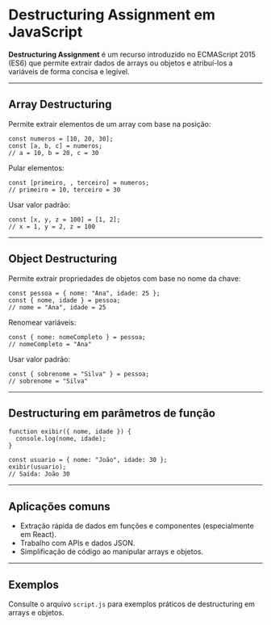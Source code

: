 <h1>Destructuring Assignment em JavaScript</h1>

<p><strong>Destructuring Assignment</strong> é um recurso introduzido no ECMAScript 2015 (ES6) que permite extrair dados de arrays ou objetos e atribuí-los a variáveis de forma concisa e legível.</p>

<hr />

<h2>Array Destructuring</h2>

<p>Permite extrair elementos de um array com base na posição:</p>

<pre><code>const numeros = [10, 20, 30];
const [a, b, c] = numeros;
// a = 10, b = 20, c = 30
</code></pre>

<p>Pular elementos:</p>

<pre><code>const [primeiro, , terceiro] = numeros;
// primeiro = 10, terceiro = 30
</code></pre>

<p>Usar valor padrão:</p>

<pre><code>const [x, y, z = 100] = [1, 2];
// x = 1, y = 2, z = 100
</code></pre>

<hr />

<h2>Object Destructuring</h2>

<p>Permite extrair propriedades de objetos com base no nome da chave:</p>

<pre><code>const pessoa = { nome: "Ana", idade: 25 };
const { nome, idade } = pessoa;
// nome = "Ana", idade = 25
</code></pre>

<p>Renomear variáveis:</p>

<pre><code>const { nome: nomeCompleto } = pessoa;
// nomeCompleto = "Ana"
</code></pre>

<p>Usar valor padrão:</p>

<pre><code>const { sobrenome = "Silva" } = pessoa;
// sobrenome = "Silva"
</code></pre>

<hr />

<h2>Destructuring em parâmetros de função</h2>

<pre><code>function exibir({ nome, idade }) {
  console.log(nome, idade);
}

const usuario = { nome: "João", idade: 30 };
exibir(usuario);
// Saída: João 30
</code></pre>

<hr />

<h2>Aplicações comuns</h2>

<ul>
  <li>Extração rápida de dados em funções e componentes (especialmente em React).</li>
  <li>Trabalho com APIs e dados JSON.</li>
  <li>Simplificação de código ao manipular arrays e objetos.</li>
</ul>

<hr />

<h2>Exemplos</h2>

<p>Consulte o arquivo <code>script.js</code> para exemplos práticos de destructuring em arrays e objetos.</p>
